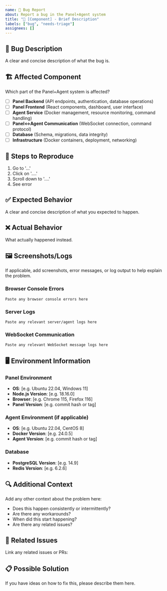 ```yaml
---
name: 🐛 Bug Report
about: Report a bug in the Panel+Agent system
title: "🐛 [Component] - Brief Description"
labels: ["bug", "needs-triage"]
assignees: []
---
```


## 🐛 **Bug Description**

A clear and concise description of what the bug is.

## 🏗️ **Affected Component**

Which part of the Panel+Agent system is affected?

- [ ] **Panel Backend** (API endpoints, authentication, database operations)
- [ ] **Panel Frontend** (React components, dashboard, user interface)
- [ ] **Agent Service** (Docker management, resource monitoring, command handling)
- [ ] **Panel↔Agent Communication** (WebSocket connection, command protocol)
- [ ] **Database** (Schema, migrations, data integrity)
- [ ] **Infrastructure** (Docker containers, deployment, networking)

## 🔄 **Steps to Reproduce**

1. Go to '...'
2. Click on '....'
3. Scroll down to '....'
4. See error

## ✅ **Expected Behavior**

A clear and concise description of what you expected to happen.

## ❌ **Actual Behavior**

What actually happened instead.

## 🖼️ **Screenshots/Logs**

If applicable, add screenshots, error messages, or log output to help explain the problem.

### Browser Console Errors

```text
Paste any browser console errors here
```

### Server Logs

```text
Paste any relevant server/agent logs here
```

### WebSocket Communication

```text
Paste any relevant WebSocket message logs here
```

## 🖥️ **Environment Information**

### Panel Environment

- **OS**: [e.g. Ubuntu 22.04, Windows 11]
- **Node.js Version**: [e.g. 18.16.0]
- **Browser**: [e.g. Chrome 115, Firefox 116]
- **Panel Version**: [e.g. commit hash or tag]

### Agent Environment (if applicable)

- **OS**: [e.g. Ubuntu 22.04, CentOS 8]
- **Docker Version**: [e.g. 24.0.5]
- **Agent Version**: [e.g. commit hash or tag]

### Database

- **PostgreSQL Version**: [e.g. 14.9]
- **Redis Version**: [e.g. 6.2.6]

## 🔍 **Additional Context**

Add any other context about the problem here:

- Does this happen consistently or intermittently?
- Are there any workarounds?
- When did this start happening?
- Are there any related issues?

## 🔗 **Related Issues**

Link any related issues or PRs:

## 📋 **Possible Solution**

If you have ideas on how to fix this, please describe them here.
